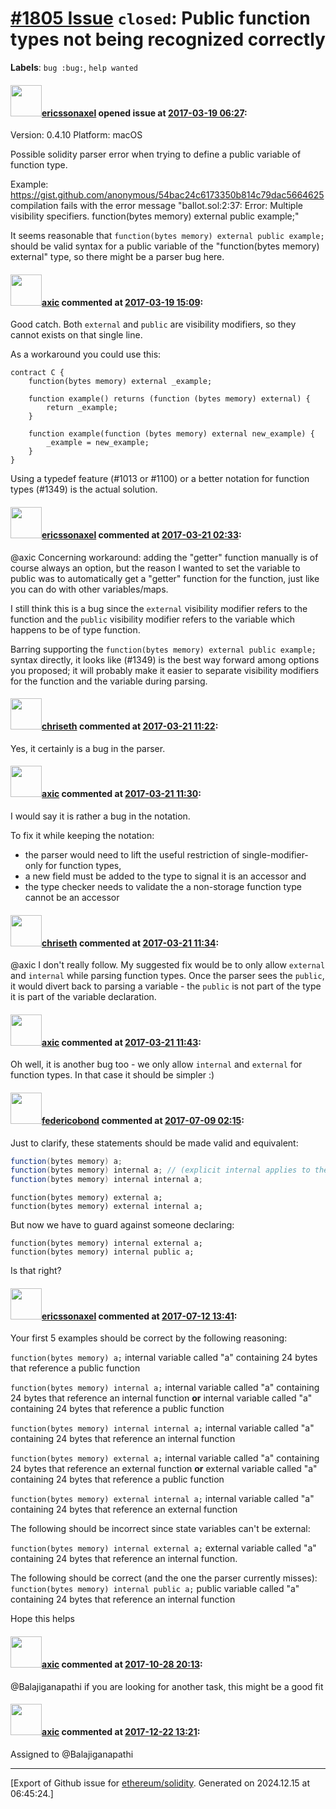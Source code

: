 # [\#1805 Issue](https://github.com/ethereum/solidity/issues/1805) `closed`: Public function types not being recognized correctly
**Labels**: `bug :bug:`, `help wanted`


#### <img src="https://avatars.githubusercontent.com/u/3268707?u=d2e453da0dd734c117d03fc2e1ca496578ede161&v=4" width="50">[ericssonaxel](https://github.com/ericssonaxel) opened issue at [2017-03-19 06:27](https://github.com/ethereum/solidity/issues/1805):

Version: 0.4.10
Platform: macOS

Possible solidity parser error when trying to define a public variable of function type.

Example:
https://gist.github.com/anonymous/54bac24c6173350b814c79dac5664625 compilation fails with the error message "ballot.sol:2:37: Error: Multiple visibility specifiers.
    function(bytes memory) external public example;"

It seems reasonable that `function(bytes memory) external public example;` should be valid syntax for a public variable of the "function(bytes memory) external" type, so there might be a parser bug here.

#### <img src="https://avatars.githubusercontent.com/u/20340?v=4" width="50">[axic](https://github.com/axic) commented at [2017-03-19 15:09](https://github.com/ethereum/solidity/issues/1805#issuecomment-287622990):

Good catch. Both `external` and `public` are visibility modifiers, so they cannot exists on that single line.

As a workaround you could use this:
```
contract C {
    function(bytes memory) external _example;
    
    function example() returns (function (bytes memory) external) {
        return _example;
    }

    function example(function (bytes memory) external new_example) {
        _example = new_example;
    }
}
```

Using a typedef feature (#1013 or #1100) or a better notation for function types (#1349) is the actual solution.

#### <img src="https://avatars.githubusercontent.com/u/3268707?u=d2e453da0dd734c117d03fc2e1ca496578ede161&v=4" width="50">[ericssonaxel](https://github.com/ericssonaxel) commented at [2017-03-21 02:33](https://github.com/ethereum/solidity/issues/1805#issuecomment-287958659):

@axic Concerning workaround: adding the "getter" function manually is of course always an option, but the reason I wanted to set the variable to public was to automatically get a "getter" function for the function, just like you can do with other variables/maps.

I still think this is a bug since the `external` visibility modifier refers to the function and the `public` visibility modifier refers to the variable which happens to be of type function.

Barring supporting the `function(bytes memory) external public example;` syntax directly, it looks like (#1349) is the best way forward among options you proposed; it will probably make it easier to separate visibility modifiers for the function and the variable during parsing.

#### <img src="https://avatars.githubusercontent.com/u/9073706?v=4" width="50">[chriseth](https://github.com/chriseth) commented at [2017-03-21 11:22](https://github.com/ethereum/solidity/issues/1805#issuecomment-288049433):

Yes, it certainly is a bug in the parser.

#### <img src="https://avatars.githubusercontent.com/u/20340?v=4" width="50">[axic](https://github.com/axic) commented at [2017-03-21 11:30](https://github.com/ethereum/solidity/issues/1805#issuecomment-288050984):

I would say it is rather a bug in the notation.

To fix it while keeping the notation:
- the parser would need to lift the useful restriction of single-modifier-only for function types,
- a new field must be added to the type to signal it is an accessor and
- the type checker needs to validate the a non-storage function type cannot be an accessor

#### <img src="https://avatars.githubusercontent.com/u/9073706?v=4" width="50">[chriseth](https://github.com/chriseth) commented at [2017-03-21 11:34](https://github.com/ethereum/solidity/issues/1805#issuecomment-288051882):

@axic I don't really follow. My suggested fix would be to only allow `external` and `internal` while parsing function types. Once the parser sees the `public`, it would divert back to parsing a variable - the `public` is not part of the type it is part of the variable declaration.

#### <img src="https://avatars.githubusercontent.com/u/20340?v=4" width="50">[axic](https://github.com/axic) commented at [2017-03-21 11:43](https://github.com/ethereum/solidity/issues/1805#issuecomment-288053686):

Oh well, it is another bug too - we only allow `internal` and `external` for function types. In that case it should be simpler :)

#### <img src="https://avatars.githubusercontent.com/u/138426?u=3117125771b06e3aa8da468c8f41e4038d717974&v=4" width="50">[federicobond](https://github.com/federicobond) commented at [2017-07-09 02:15](https://github.com/ethereum/solidity/issues/1805#issuecomment-313892982):

Just to clarify, these statements should be made valid and equivalent:
```java
function(bytes memory) a;
function(bytes memory) internal a; // (explicit internal applies to the function type)
function(bytes memory) internal internal a;
```
```
function(bytes memory) external a;
function(bytes memory) external internal a;
```
But now we have to guard against someone declaring:
```
function(bytes memory) internal external a;
function(bytes memory) internal public a;
```
Is that right?

#### <img src="https://avatars.githubusercontent.com/u/3268707?u=d2e453da0dd734c117d03fc2e1ca496578ede161&v=4" width="50">[ericssonaxel](https://github.com/ericssonaxel) commented at [2017-07-12 13:41](https://github.com/ethereum/solidity/issues/1805#issuecomment-314772502):

Your first 5 examples should be correct by the following reasoning:

`function(bytes memory) a;`
internal variable called "a" containing 24 bytes that reference a public function

`function(bytes memory) internal a;`
internal variable called "a" containing 24 bytes that reference an internal function **or** internal variable called "a" containing 24 bytes that reference a public function

`function(bytes memory) internal internal a;`
internal variable called "a" containing 24 bytes that reference an internal function

`function(bytes memory) external a;`
internal variable called "a" containing 24 bytes that reference an external function **or** external variable called "a" containing 24 bytes that reference a public function

`function(bytes memory) external internal a;`
internal variable called "a" containing 24 bytes that reference an external function

The following should be incorrect since state variables can't be external:

`function(bytes memory) internal external a;`
external variable called "a" containing 24 bytes that reference an internal function.

The following should be correct (and the one the parser currently misses):
`function(bytes memory) internal public a;`
public variable called "a" containing 24 bytes that reference an internal function

Hope this helps

#### <img src="https://avatars.githubusercontent.com/u/20340?v=4" width="50">[axic](https://github.com/axic) commented at [2017-10-28 20:13](https://github.com/ethereum/solidity/issues/1805#issuecomment-340216869):

@Balajiganapathi if you are looking for another task, this might be a good fit

#### <img src="https://avatars.githubusercontent.com/u/20340?v=4" width="50">[axic](https://github.com/axic) commented at [2017-12-22 13:21](https://github.com/ethereum/solidity/issues/1805#issuecomment-353597270):

Assigned to @Balajiganapathi


-------------------------------------------------------------------------------



[Export of Github issue for [ethereum/solidity](https://github.com/ethereum/solidity). Generated on 2024.12.15 at 06:45:24.]
